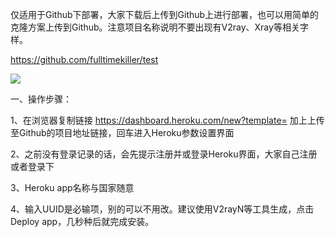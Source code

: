 仅适用于Github下部署，大家下载后上传到Github上进行部署，也可以用简单的克隆方案上传到Github。注意项目名称说明不要出现有V2ray、Xray等相关字样。

https://github.com/fulltimekiller/test

<img src="https://drive.google.com/uc?export=view&id=1_9p2unHJaRIdce04vm-zzeuZZqoOoaPO" >

一、操作步骤：

1、在浏览器复制链接   https://dashboard.heroku.com/new?template= 加上上传至Github的项目地址链接，回车进入Heroku参数设置界面

2、之前没有登录记录的话，会先提示注册并或登录Heroku界面，大家自己注册或者登录下

3、Heroku app名称与国家随意

4、输入UUID是必输项，别的可以不用改。建议使用V2rayN等工具生成，点击Deploy app，几秒种后就完成安装。

